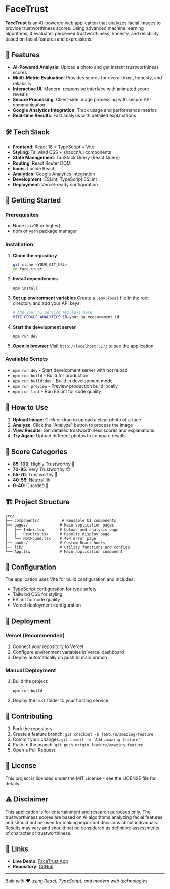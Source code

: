 # FaceTrust

**FaceTrust** is an AI-powered web application that analyzes facial images to provide trustworthiness scores. Using advanced machine learning algorithms, it evaluates perceived trustworthiness, honesty, and reliability based on facial features and expressions.

## 🌟 Features

- **AI-Powered Analysis**: Upload a photo and get instant trustworthiness scores
- **Multi-Metric Evaluation**: Provides scores for overall trust, honesty, and reliability
- **Interactive UI**: Modern, responsive interface with animated score reveals
- **Secure Processing**: Client-side image processing with secure API communication
- **Google Analytics Integration**: Track usage and performance metrics
- **Real-time Results**: Fast analysis with detailed explanations

## 🛠️ Tech Stack

- **Frontend**: React 18 + TypeScript + Vite
- **Styling**: Tailwind CSS + shadcn/ui components
- **State Management**: TanStack Query (React Query)
- **Routing**: React Router DOM
- **Icons**: Lucide React
- **Analytics**: Google Analytics integration
- **Development**: ESLint, TypeScript ESLint
- **Deployment**: Vercel-ready configuration

## 🚀 Getting Started

### Prerequisites

- Node.js (v18 or higher)
- npm or yarn package manager

### Installation

1. **Clone the repository**
   ```bash
   git clone <YOUR_GIT_URL>
   cd face-trust
   ```

2. **Install dependencies**
   ```bash
   npm install
   ```

3. **Set up environment variables**
   Create a `.env.local` file in the root directory and add your API keys:
   ```bash
   # Add your AI service API keys here
   VITE_GOOGLE_ANALYTICS_ID=your_ga_measurement_id
   ```

4. **Start the development server**
   ```bash
   npm run dev
   ```

5. **Open in browser**
   Visit `http://localhost:5173` to see the application

### Available Scripts

- `npm run dev` - Start development server with hot reload
- `npm run build` - Build for production
- `npm run build:dev` - Build in development mode
- `npm run preview` - Preview production build locally
- `npm run lint` - Run ESLint for code quality

## 📱 How to Use

1. **Upload Image**: Click or drag to upload a clear photo of a face
2. **Analyze**: Click the "Analyze" button to process the image
3. **View Results**: Get detailed trustworthiness scores and explanations
4. **Try Again**: Upload different photos to compare results

## 🎯 Score Categories

- **85-100**: Highly Trustworthy 🌟
- **70-85**: Very Trustworthy 😊
- **55-70**: Trustworthy 🙂
- **40-55**: Neutral 😐
- **0-40**: Guarded 🤔

## 🏗️ Project Structure

```
src/
├── components/          # Reusable UI components
├── pages/              # Main application pages
│   ├── Index.tsx       # Upload and analysis page
│   ├── Results.tsx     # Results display page
│   └── NotFound.tsx    # 404 error page
├── hooks/              # Custom React hooks
├── lib/                # Utility functions and configs
└── App.tsx             # Main application component
```

## 🔧 Configuration

The application uses Vite for build configuration and includes:

- TypeScript configuration for type safety
- Tailwind CSS for styling
- ESLint for code quality
- Vercel deployment configuration

## 🚢 Deployment

### Vercel (Recommended)

1. Connect your repository to Vercel
2. Configure environment variables in Vercel dashboard
3. Deploy automatically on push to main branch

### Manual Deployment

1. Build the project:
   ```bash
   npm run build
   ```

2. Deploy the `dist` folder to your hosting service

## 🤝 Contributing

1. Fork the repository
2. Create a feature branch: `git checkout -b feature/amazing-feature`
3. Commit your changes: `git commit -m 'Add amazing feature'`
4. Push to the branch: `git push origin feature/amazing-feature`
5. Open a Pull Request

## 📄 License

This project is licensed under the MIT License - see the LICENSE file for details.

## ⚠️ Disclaimer

This application is for entertainment and research purposes only. The trustworthiness scores are based on AI algorithms analyzing facial features and should not be used for making important decisions about individuals. Results may vary and should not be considered as definitive assessments of character or trustworthiness.

## 🔗 Links

- **Live Demo**: [FaceTrust App](https://your-deployment-url.vercel.app)
- **Repository**: [GitHub](https://github.com/your-username/face-trust)

---

*Built with ❤️ using React, TypeScript, and modern web technologies*
